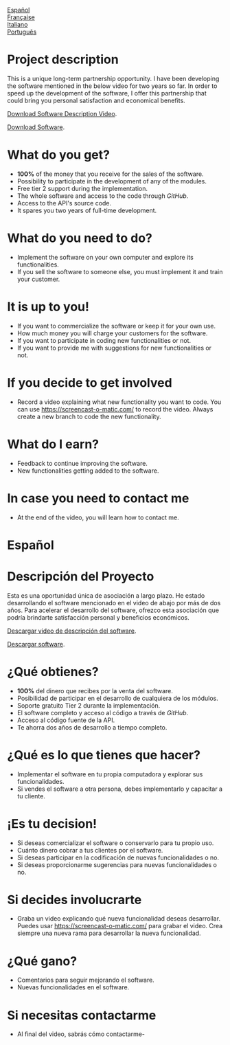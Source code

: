 [Español](#español)    
[Française](#française)   
[Italiano](#italiano)    
[Português](#português)

# Project description

This is a unique long-term partnership opportunity. I have been developing the software mentioned in the below video for two years so far. In order to speed up the development of the software, I offer this partnership that could bring you personal satisfaction and economical benefits.

[Download Software Description Video](https://www.dropbox.com/s/quys9cgf203m4s7/Stocks.zip?dl=0).

[Download Software](https://www.youtube.com/c/THESTOCKMARKETVALUEINVESTINGCHANNEL/about).

 # What do you get?
- **100%** of the money that you receive for the sales of the software.
- Possibility to participate in the development of any of the modules.
- Free tier 2 support during the implementation.
- The whole software and access to the code through *GitHub*.
- Access to the API's source code.
- It spares you two years of full-time development.

# What do you need to do?
- Implement the software on your own computer and explore its functionalities.
- If you sell the software to someone else, you must implement it and train your customer.

# It is up to you!
- If you want to commercialize the software or keep it for your own use.
- How much money you will charge your customers for the software.
- If you want to participate in coding new functionalities or not.
- If you want to provide me with suggestions for new functionalities or not.

# If you decide to get involved
-  Record a video explaining what new functionality you want to code. You can use https://screencast-o-matic.com/ to record the video. Always create a new branch to code the new functionality.

# What do I earn?
- Feedback to continue improving the software.
- New functionalities getting added to the software.

# In case you need to contact me
- At the end of the video, you will learn how to contact me.

# Español
# Descripción del Proyecto

Esta es una oportunidad única de asociación a largo plazo. He estado desarrollando el software mencionado en el video de abajo por más de dos años. Para acelerar el desarrollo del software, ofrezco esta asociación que podría brindarte satisfacción personal y beneficios económicos. 

[Descargar video de descripción del software](https://www.dropbox.com/s/quys9cgf203m4s7/Stocks.zip?dl=0).

[Descargar software](https://www.youtube.com/c/THESTOCKMARKETVALUEINVESTINGCHANNEL/about).

 # ¿Qué obtienes?
 
- **100%** del dinero que recibes por la venta del software.
- Posibilidad de participar en el desarrollo de cualquiera de los módulos.
- Soporte gratuito Tier 2 durante la implementación.
- El software completo y acceso al código a través de *GitHub*.
- Acceso al código fuente de la API.
- Te ahorra dos años de desarrollo a tiempo completo.

# ¿Qué es lo que tienes que hacer?
- Implementar el software en tu propia computadora y explorar sus funcionalidades.
- Si vendes el software a otra persona, debes implementarlo y capacitar a tu cliente.

# ¡Es tu decision!
- Si deseas comercializar el software o conservarlo para tu propio uso.
- Cuánto dinero cobrar a tus clientes por el software.
- Si deseas participar en la codificación de nuevas funcionalidades o no.
- Si deseas proporcionarme sugerencias para nuevas funcionalidades o no.

# Si decides involucrarte
- Graba un video explicando qué nueva funcionalidad deseas desarrollar. Puedes usar https://screencast-o-matic.com/ para grabar el video. Crea siempre una nueva rama para desarrollar la nueva funcionalidad.

# ¿Qué gano?
- Comentarios para seguir mejorando el software.
- Nuevas funcionalidades en el software.

# Si necesitas contactarme
- Al final del video, sabrás cómo contactarme- 
